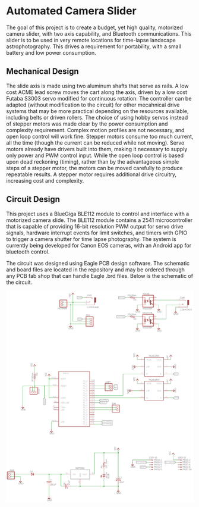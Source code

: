 Automated Camera Slider
=================================================

The goal of this project is to create a budget, yet high quality, motorized camera slider, with two axis capability, and Bluetooth communications. This slider is to be used in very remote locations for time-lapse landscape astrophotography. This drives a requirement for portability, with a small battery and low power consumption.

Mechanical Design
-----------------------

The slide axis is made using two aluminum shafts that serve as rails. A low cost ACME lead screw moves the cart along the axis, driven by a low cost Futaba S3003 servo modified for continuous rotation. The controller can be adapted (without modification to the circuit) for other mecahnical drive systems that may be more practical depending on the resources available, including belts or driven rollers. The choice of using hobby servos instead of stepper motors was made clear by the power consumption and complexity requirement. Complex motion profiles are not necessary, and open loop control will work fine. Stepper motors consume too much current, all the time (though the current can be reduced while not moving). Servo motors already have drivers built into them, making it necessary to supply only power and PWM control input. While the open loop control is based upon dead reckoning (timing), rather than by the advantageous simple steps of a stepper motor, the motors can be moved carefully to produce repeatable results. A stepper motor requires additional drive circuitry, increasing cost and complexity.

Circuit Design
-----------------------

This project uses a BlueGiga BLE112 module to control and interface with a motorized camera slide. The BLE112 module contains a 2541 microcontroller that is capable of providing 16-bit resolution PWM output for servo drive signals, hardware interrupt events for limit switches, and timers with GPIO to trigger a camera shutter for time lapse photography. The system is currently being developed for Canon EOS cameras, with an Android app for bluetooth control.

The circuit was designed using Eagle PCB design software. The schematic and board files are located in the repository and may be ordered through any PCB fab shop that can handle Eagle .brd files. Below is the schematic of the circuit.

![Alt text](/Circuit/Schematic-V2-Sept14.png?raw=true "Camaera Slider Circuit")
